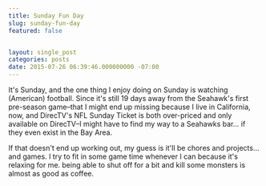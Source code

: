 ```yaml
---
title: Sunday Fun Day
slug: sunday-fun-day
featured: false


layout: single_post
categories: posts
date: 2015-07-26 06:39:46.000000000 -07:00
---
```


It's Sunday, and the one thing I enjoy doing on Sunday is watching (American) football. Since it's still 19 days away from the Seahawk's first pre-season game–that I might end up missing because I live in California, now, and DirecTV's NFL Sunday Ticket is both over-priced and only available on DirecTV–I might have to find my way to a Seahawks bar… if they even exist in the Bay Area.

If that doesn't end up working out, my guess is it'll be chores and projects… and games. I try to fit in some game time whenever I can because it's relaxing for me. being able to shut off for a bit and kill some monsters is almost as good as coffee.

